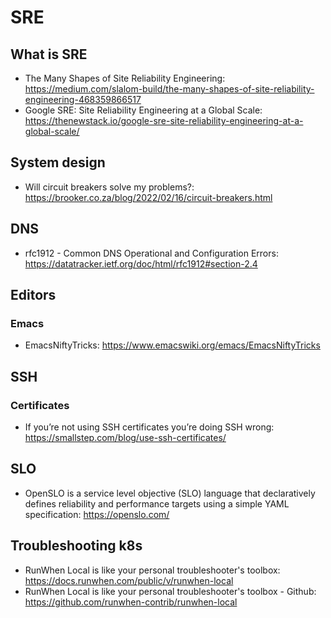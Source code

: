 # SRE
## What is SRE

* The Many Shapes of Site Reliability Engineering: https://medium.com/slalom-build/the-many-shapes-of-site-reliability-engineering-468359866517
* Google SRE: Site Reliability Engineering at a Global Scale: https://thenewstack.io/google-sre-site-reliability-engineering-at-a-global-scale/

## System design

* Will circuit breakers solve my problems?: https://brooker.co.za/blog/2022/02/16/circuit-breakers.html

## DNS

* rfc1912 - Common DNS Operational and Configuration Errors: https://datatracker.ietf.org/doc/html/rfc1912#section-2.4

## Editors
### Emacs

* EmacsNiftyTricks: https://www.emacswiki.org/emacs/EmacsNiftyTricks

## SSH
### Certificates

* If you’re not using SSH certificates you’re doing SSH wrong: https://smallstep.com/blog/use-ssh-certificates/

## SLO

* OpenSLO is a service level objective (SLO) language that declaratively defines reliability and performance targets using a simple YAML specification: https://openslo.com/

## Troubleshooting k8s

* RunWhen Local is like your personal troubleshooter's toolbox: https://docs.runwhen.com/public/v/runwhen-local
* RunWhen Local is like your personal troubleshooter's toolbox - Github: https://github.com/runwhen-contrib/runwhen-local

